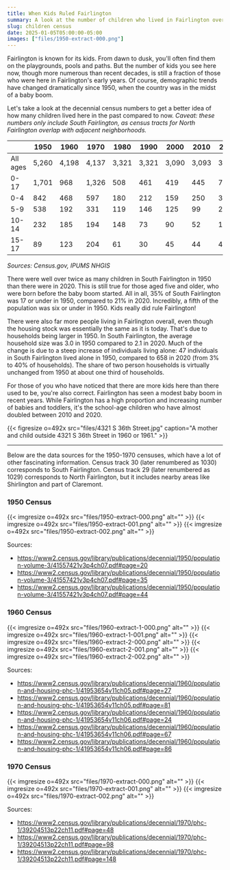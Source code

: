 ```yaml
---
title: When Kids Ruled Fairlington
summary: A look at the number of children who lived in Fairlington over time.
slug: children census
date: 2025-01-05T05:00:00-05:00
images: ["files/1950-extract-000.png"]
---
```


Fairlington is known for its kids. From dawn to dusk, you'll often find them on the playgrounds, pools and paths. But the number of kids you see here now, though more numerous than recent decades, is still a fraction of those who were here in Fairlington's early years. Of course, demographic trends have changed dramatically since 1950, when the country was in the midst of a baby boom.

Let's take a look at the decennial census numbers to get a better idea of how many children lived here in the past compared to now. *Caveat: these numbers only include South Fairlington, as census tracts for North Fairlington overlap with adjacent neighborhoods.*

|  | 1950 | 1960 | 1970 | 1980 | 1990 | 2000 | 2010 | 2020 |
| ---- | ---- | ---- | ---- | ---- | ---- | ---- | ---- | ---- |
| All ages | 5,260 | 4,198 | 4,137 | 3,321 | 3,321 | 3,090 | 3,093 | 3,390 |
| 0-17 | 1,701 | 968 | 1,326 | 508 | 461 | 419 | 445 | 706 |
| 0-4 | 842 | 468 | 597 | 180 | 212 | 159 | 250 | 322 |
| 5-9 | 538 | 192 | 331 | 119 | 146 | 125 | 99 | 217 |
| 10-14 | 232 | 185 | 194 | 148 | 73 | 90 | 52 | 125 |
| 15-17 | 89 | 123 | 204 | 61 | 30 | 45 | 44 | 42 |

*Sources: Census.gov, IPUMS NHGIS*

There were well over twice as many children in South Fairlington in 1950 than there were in 2020. This is still true for those aged five and older, who were born before the baby boom started. All in all, 35% of South Fairlington was 17 or under in 1950, compared to 21% in 2020. Incredibly, a fifth of the population was six or under in 1950. Kids really did rule Fairlington!

There were also far more people living in Fairlington overall, even though the housing stock was essentially the same as it is today. That's due to households being larger in 1950. In South Fairlington, the average household size was 3.0 in 1950 compared to 2.1 in 2020. Much of the change is due to a steep increase of individuals living alone: 47 individuals in South Fairlington lived alone in 1950, compared to 658 in 2020 (from 3% to 40% of households). The share of two person households is virtually unchanged from 1950 at about one third of households.

For those of you who have noticed that there are more kids here than there used to be, you're also correct. Fairlington has seen a modest baby boom in recent years. While Fairlington has a high proportion and increasing number of babies and toddlers, it's the school-age children who have almost doubled between 2010 and 2020.

{{< figresize o=492x src="files/4321 S 36th Street.jpg" caption="A mother and child outside 4321 S 36th Street in 1960 or 1961." >}}

---

Below are the data sources for the 1950-1970 censuses, which have a lot of other fascinating information. Census track 30 (later renumbered as 1030) corresponds to South Fairlington. Census track 29 (later renumbered as 1029) corresponds to North Fairlington, but it includes nearby areas like Shirlington and part of Claremont.

### 1950 Census

{{< imgresize o=492x src="files/1950-extract-000.png" alt="" >}}
{{< imgresize o=492x src="files/1950-extract-001.png" alt="" >}}
{{< imgresize o=492x src="files/1950-extract-002.png" alt="" >}}

Sources:

- https://www2.census.gov/library/publications/decennial/1950/population-volume-3/41557421v3p4ch07.pdf#page=20
- https://www2.census.gov/library/publications/decennial/1950/population-volume-3/41557421v3p4ch07.pdf#page=35
- https://www2.census.gov/library/publications/decennial/1950/population-volume-3/41557421v3p4ch07.pdf#page=44

### 1960 Census

{{< imgresize o=492x src="files/1960-extract-1-000.png" alt="" >}}
{{< imgresize o=492x src="files/1960-extract-1-001.png" alt="" >}}
{{< imgresize o=492x src="files/1960-extract-2-000.png" alt="" >}}
{{< imgresize o=492x src="files/1960-extract-2-001.png" alt="" >}}
{{< imgresize o=492x src="files/1960-extract-2-002.png" alt="" >}}

Sources:

- https://www2.census.gov/library/publications/decennial/1960/population-and-housing-phc-1/41953654v11ch05.pdf#page=27
- https://www2.census.gov/library/publications/decennial/1960/population-and-housing-phc-1/41953654v11ch05.pdf#page=81
- https://www2.census.gov/library/publications/decennial/1960/population-and-housing-phc-1/41953654v11ch06.pdf#page=24
- https://www2.census.gov/library/publications/decennial/1960/population-and-housing-phc-1/41953654v11ch06.pdf#page=67
- https://www2.census.gov/library/publications/decennial/1960/population-and-housing-phc-1/41953654v11ch06.pdf#page=86

### 1970 Census

{{< imgresize o=492x src="files/1970-extract-000.png" alt="" >}}
{{< imgresize o=492x src="files/1970-extract-001.png" alt="" >}}
{{< imgresize o=492x src="files/1970-extract-002.png" alt="" >}}

Sources:

- https://www2.census.gov/library/publications/decennial/1970/phc-1/39204513p22ch11.pdf#page=48
- https://www2.census.gov/library/publications/decennial/1970/phc-1/39204513p22ch11.pdf#page=98
- https://www2.census.gov/library/publications/decennial/1970/phc-1/39204513p22ch11.pdf#page=148